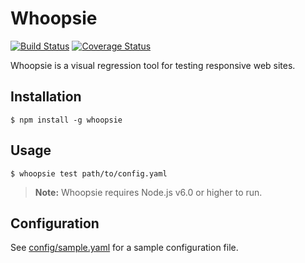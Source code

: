 # Whoopsie

[![Build Status](https://travis-ci.org/wildlyinaccurate/whoopsie.svg?branch=master)](https://travis-ci.org/wildlyinaccurate/whoopsie)
[![Coverage Status](https://coveralls.io/repos/github/wildlyinaccurate/whoopsie/badge.svg?branch=write-some-tests)](https://coveralls.io/github/wildlyinaccurate/whoopsie?branch=write-some-tests)

Whoopsie is a visual regression tool for testing responsive web sites.

## Installation

```
$ npm install -g whoopsie
```

## Usage

```
$ whoopsie test path/to/config.yaml
```

> **Note:** Whoopsie requires Node.js v6.0 or higher to run.

## Configuration

See [config/sample.yaml](./config/sample.yaml) for a sample configuration file.
